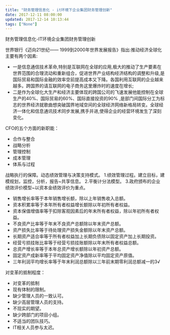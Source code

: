 ```yaml
---
title: "财务管理信息化 - it环境下企业集团财务管理创新"
date: 2017-12-11 08:00:00
updated: 2017-12-14 10:13:44
tags: ["None"]
---
```

财务管理信息化-IT环境企业集团财务管理创新
  
世界银行《迈向21世纪—— 1999到2000年世界发展报告》指出:推动经济全球化主要有两个因素:
- 一是信息通信技术革命,特别是互联网在全球的应用,极大的推动了生产要素在世界范围的合理流动和重新组合，促进世界产业结构经济结构的调整和升级,是国际贸易和国际金融的效率空前提高成本又下降。各国利用互联网的企业越来越多。跨国界的请互联网的电子商务这里爆炸时的速度在增长;
- 二是作为全球化大生产和经济主要体现的跨国公司的飞速发展他能控制在全球生产的40%、国际贸易的60%、国际直接投资的90% ,是部门间国际分工为标志的世界经济就歌曲想突破国界地域空间的全球经济网络新格局转变。全球经济一体化和信息通讯技术同步发展,携手并进,使得企业的经营环境发生了深刻变化。
  
CFO的五个方面的新职能：
- 合作与整合
- 战略分析
- 管理控制
- 成本管理
- 体系与过程
  
  
战略执行的保障。动态绩效管理与决策支持模式。
1.绩效管理过程。建立目标，建模规划，监控，分析，报告~共享信息。
2.平衡计分法模型。
3.政府颁布的企业绩效评价模型~以资本金绩效评价为重点。

- 销售增长率等于本年销售增长额，除以上年销售收入总额。
- 资本积累率等于本年所有者权益增长额除以年初所有者权益。
- 资本保值增值率等于扣除客观因素后的年末所有者权益，除以年初所有者权益。
- 不良资产比率等于年末不良资产总额除以年末资产总额。
- 资产损失比率等于待处理资产损失金额除以年末资产总额。
- 长期资产适合率等于所有者权益加上长期负债除以固定资产加上长期投资。
- 经营亏损挂账比率等于经营亏损挂账额除以年末所有者权益总额。
- 总资产增长率等于本年总资产增长额除以年初资产总额。
- 固定资产成新率等于平均固定资产净值除以平均固定资产原值。
- 三年利润平均增长率等于年末利润总额除以三年前末期零利润总额减一的3√
  
对变革的抵制程度：
- 对变革的抵制
- 现有体制的限制。
- 缺少管理人员的一致认可。
- 缺少高层管理人员的支持。
- 不现实的期望。
- 缺少跨部门的项目小组。
- 不适当的团队技巧。
- IT相关人员参与太迟。
  
